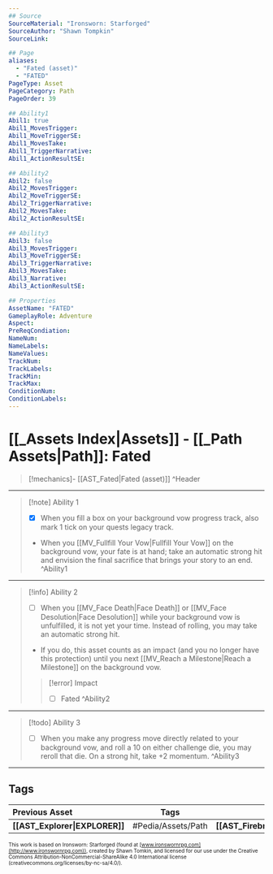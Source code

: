 ```yaml
---
## Source
SourceMaterial: "Ironsworn: Starforged"
SourceAuthor: "Shawn Tompkin"
SourceLink: 

## Page
aliases:
  - "Fated (asset)"
  - "FATED"
PageType: Asset
PageCategory: Path
PageOrder: 39

## Ability1
Abil1: true
Abil1_MovesTrigger:
Abil1_MoveTriggerSE:
Abil1_MovesTake:
Abil1_TriggerNarrative:
Abil1_ActionResultSE:

## Ability2
Abil2: false
Abil2_MovesTrigger:
Abil2_MoveTriggerSE:
Abil2_TriggerNarrative:
Abil2_MovesTake:
Abil2_ActionResultSE:

## Ability3
Abil3: false
Abil3_MovesTrigger:
Abil3_MoveTriggerSE:
Abil3_TriggerNarrative:
Abil3_MovesTake:
Abil3_Narrative:
Abil3_ActionResultSE:

## Properties
AssetName: "FATED"
GameplayRole: Adventure
Aspect:
PreReqCondiation: 
NameNum:
NameLabels:
NameValues:
TrackNum:
TrackLabels:
TrackMin:
TrackMax:
ConditionNum:
ConditionLabels:
---
```

# [[_Assets Index|Assets]] - [[_Path Assets|Path]]: Fated
> [!mechanics]- [[AST_Fated|Fated (asset)]]
^Header
___
> [!note] Ability 1
> - [x] When you fill a box on your background vow progress track, also mark 1 tick on your quests legacy track.
> - When you [[MV_Fullfill Your Vow|Fullfill Your Vow]] on the background vow, your fate is at hand; take an automatic strong hit and envision the final sacrifice that brings your story to an end.
^Ability1
___
> [!info] Ability 2
> - [ ] When you [[MV_Face Death|Face Death]] or [[MV_Face Desolution|Face Desolution]] while your background vow is unfulfilled, it is not yet your time. Instead of rolling, you may take an automatic strong hit. 
> - If you do, this asset counts as an impact (and you no longer have this protection) until you next [[MV_Reach a Milestone|Reach a Milestone]] on the background vow.
> > [!error] Impact
> > - [ ] Fated
^Ability2
___
> [!todo] Ability 3
> - [ ] When you make any progress move directly related to your background vow, and roll a 10 on either challenge die, you may reroll that die. On a strong hit, take +2 momentum.
^Ability3
___

## Tags
| Previous Asset| Tags | Next Asset |
|:--- |:---:| ---:|
| **[[AST_Explorer\|EXPLORER]]** | #Pedia/Assets/Path | **[[AST_Firebrand\|FIREBRAND]]** |

<font size=-2>This work is based on Ironsworn: Starforged (found at [www.ironswornrpg.com](http://www.ironswornrpg.com)), created by Shawn Tomkin, and licensed for our use under the Creative Commons Attribution-NonCommercial-ShareAlike 4.0 International license  (creativecommons.org/licenses/by-nc-sa/4.0/).</font>